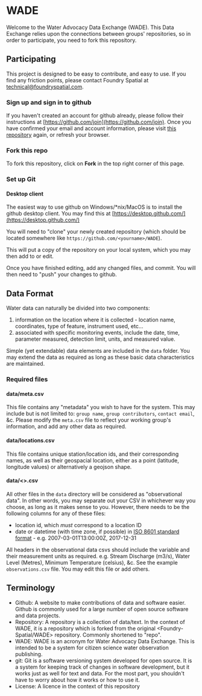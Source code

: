 # WADE

Welcome to the Water Advocacy Data Exchange (WADE). This Data Exchange relies upon the connections between groups' repositories, so in order to participate, you need to fork this repository.

## Participating

This project is designed to be easy to contribute, and easy to use. If you find any friction points, please contact Foundry Spatial at technical@foundryspatial.com.

### Sign up and sign in to github

If you haven't created an account for github already, please follow their instructions at [https://github.com/join](https://github.com/join).  Once you have confirmed your email and account information, please visit [this repository](https://github.com/Foundry-Spatial/WADE) again, or refresh your browser.

### Fork this repo

To fork this repository, click on **Fork** in the top right corner of this page.

### Set up Git

#### Desktop client

The easiest way to use github on Windows/*nix/MacOS is to install the github desktop client. You may find this at [https://desktop.github.com/](https://desktop.github.com/)

You will need to "clone" your newly created repository (which should be located somewhere like `https://github.com/<yourname>/WADE`).

This will put a copy of the repository on your local system, which you may then add to or edit.

Once you have finished editing, add any changed files, and commit. You will then need to "push" your changes to github.

## Data Format

Water data can naturally be divided into two components:

1. information on the location where it is collected - location name, coordinates, type of feature, instrument used, etc…
1. associated with specific monitoring events, include the date, time, parameter measured, detection limit, units, and measured value.

Simple (yet extendable) data elements are included in the `data` folder. You may extend the data as required as long as these basic data characteristics are maintained.

### Required files

#### data/meta.csv

This file contains any "metadata" you wish to have for the system. This may include but is not limited to: `group name`, `group contributors`, `contact email`, &c. Please modify the `meta.csv` file to reflect your working group's information, and add any other data as required.

#### data/locations.csv

This file contains unique station/location ids, and their corresponding names, as well as their geospacial location, either as a point (latitude, longitude values) or alternatively a geojson shape.

#### data/<>.csv

All other files in the `data` directory will be considered as "observational data". In other words, you may separate out your CSV in whichever way you choose, as long as it makes sense to you. However, there needs to be the following columns for any of these files:

* location id, which *must* correspond to a location ID
* date or datetime (with time zone, if possible) in [ISO 8601 standard format](https://en.wikipedia.org/wiki/ISO_8601) - e.g. 2007-03-01T13:00:00Z, 2017-12-31

All headers in the observational data csvs should include the variable and their measurement units as required. e.g. Stream Discharge (m3/s), Water Level (Metres), Minimum Temperature (celsius), &c.  See the example `observations.csv` file.  You may edit this file or add others.

## Terminology

* Github: A website to make contributions of data and software easier. Github is commonly used for a large number of open source software and data projects.
* Repository: A repository is a collection of data/text. In the context of WADE, it is a repository which is forked from the original <Foundry-Spatial/WADE> repository.  Commonly shortened to "repo".
* WADE: WADE is an acronym for Water Advocacy Data Exchange. This is intended to be a system for citizen science water observation publishing.
* git: Git is a software versioning system developed for open source. It is a system for keeping track of changes in software development, but it works just as well for text and data. For the most part, you shouldn't have to worry about how it works or how to use it.
* License: A licence in the context of this repository
